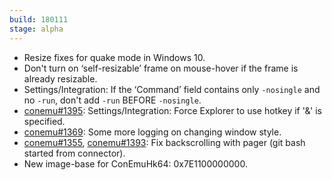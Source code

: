 ```yaml
---
build: 180111
stage: alpha
---
```


* Resize fixes for quake mode in Windows 10.
* Don't turn on ‘self-resizable’ frame on mouse-hover if the frame is already resizable.
* Settings/Integration: If the ‘Command’ field contains only `-nosingle` and no `-run`,
  don't add `-run` BEFORE `-nosingle`.
* [conemu#1395](https://github.com/Maximus5/ConEmu/issues/1395): Settings/Integration: Force Explorer to use hotkey if '&' is specified.
* [conemu#1369](https://github.com/Maximus5/ConEmu/issues/1369): Some more logging on changing window style.
* [conemu#1355](https://github.com/Maximus5/ConEmu/issues/1355), [conemu#1393](https://github.com/Maximus5/ConEmu/issues/1393): Fix backscrolling with pager (git bash started from connector).
* New image-base for ConEmuHk64: 0x7E1100000000.
